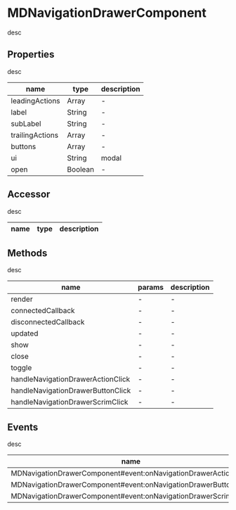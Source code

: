 # MDNavigationDrawerComponent
desc 

## Properties
desc 

name|type|description
---|---|---
leadingActions|Array|-
label|String|-
subLabel|String|-
trailingActions|Array|-
buttons|Array|-
ui|String|modal
open|Boolean|-

## Accessor
desc 

name|type|description
---|---|---

## Methods
desc 

name|params|description
---|---|---
render|-|-
connectedCallback|-|-
disconnectedCallback|-|-
updated|-|-
show|-|-
close|-|-
toggle|-|-
handleNavigationDrawerActionClick|-|-
handleNavigationDrawerButtonClick|-|-
handleNavigationDrawerScrimClick|-|-

## Events
desc 

name|params|description
---|---|---
MDNavigationDrawerComponent#event:onNavigationDrawerActionClick|-|-
MDNavigationDrawerComponent#event:onNavigationDrawerButtonClick|-|-
MDNavigationDrawerComponent#event:onNavigationDrawerScrimClick|-|-

